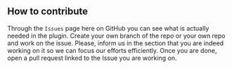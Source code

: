 ## How to contribute

Through the `Issues` page here on GitHub you can see what is actually needed in the plugin. Create your own branch of the repo or your own repo and work on the issue. Please, inform us in the section that you are indeed working on it so we can focus our efforts efficiently. Once you are done, open a pull request linked to the Issue you are working on.
